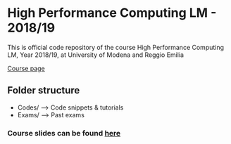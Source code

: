 # High Performance Computing LM - 2018/19
This is official code repository of the course High Performance Computing LM, Year 2018/19, at University of Modena and Reggio Emilia

<a href="http://algo.ing.unimo.it/people/andrea/Didattica/HPC/index.html">Course page</a>


## Folder structure

- Codes/ --> Code snippets & tutorials
- Exams/ --> Past exams

### Course slides can be found <a href="http://algo.ing.unimo.it/people/andrea/Didattica/HPC/index.html">here</a>
